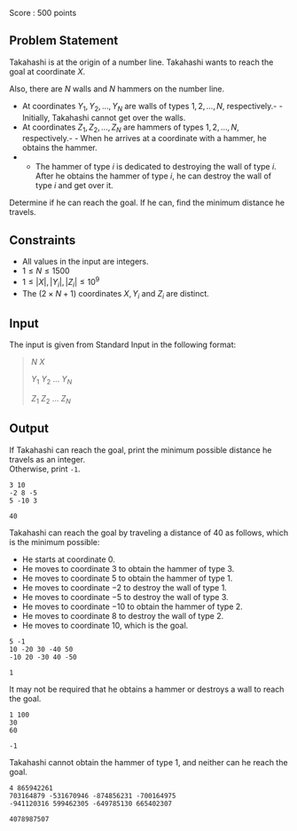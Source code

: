 Score : $500$ points

## Problem Statement

Takahashi is at the origin of a number line.  Takahashi wants to reach the goal at coordinate $X$.

Also, there are $N$ walls and $N$ hammers on the number line.

- At coordinates $Y_1,Y_2,\dots,Y_N$ are walls of types $1,2,\dots,N$, respectively.-   - Initially, Takahashi cannot get over the walls.
- At coordinates $Z_1,Z_2,\dots,Z_N$ are hammers of types $1,2,\dots,N$, respectively.-   - When he arrives at a coordinate with a hammer, he obtains the hammer.
-   - The hammer of type $i$ is dedicated to destroying the wall of type $i$.  After he obtains the hammer of type $i$, he can destroy the wall of type $i$ and get over it.

Determine if he can reach the goal.  If he can, find the minimum distance he travels.

## Constraints

- All values in the input are integers.
- $1 \le N \le 1500$
- $1 \le |X|,|Y_i|,|Z_i| \le 10^9$
- The $(2 \times N + 1)$ coordinates $X,Y_i$ and $Z_i$ are distinct.

## Input

The input is given from Standard Input in the following format:

> $N$ $X$
> 
> $Y_1$ $Y_2$ $\dots$ $Y_N$
> 
> $Z_1$ $Z_2$ $\dots$ $Z_N$

## Output

If Takahashi can reach the goal, print the minimum possible distance he travels as an integer.<br>
Otherwise, print `-1`.

```input1
3 10
-2 8 -5
5 -10 3
```

```output1
40
```

Takahashi can reach the goal by traveling a distance of $40$ as follows, which is the minimum possible:

- He starts at coordinate $0$.
- He moves to coordinate $3$ to obtain the hammer of type $3$.
- He moves to coordinate $5$ to obtain the hammer of type $1$.
- He moves to coordinate $-2$ to destroy the wall of type $1$.
- He moves to coordinate $-5$ to destroy the wall of type $3$.
- He moves to coordinate $-10$ to obtain the hammer of type $2$.
- He moves to coordinate $8$ to destroy the wall of type $2$.
- He moves to coordinate $10$, which is the goal.

```input2
5 -1
10 -20 30 -40 50
-10 20 -30 40 -50
```

```output2
1
```

It may not be required that he obtains a hammer or destroys a wall to reach the goal.

```input3
1 100
30
60
```

```output3
-1
```

Takahashi cannot obtain the hammer of type $1$, and neither can he reach the goal.

```input4
4 865942261
703164879 -531670946 -874856231 -700164975
-941120316 599462305 -649785130 665402307
```

```output4
4078987507
```